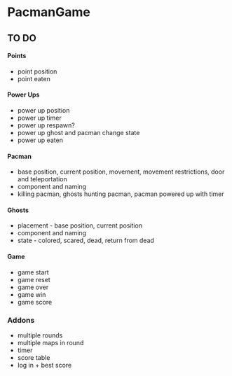 # PacmanGame

## TO DO

#### Points

- point position
- point eaten

#### Power Ups

- power up position
- power up timer
- power up respawn?
- power up ghost and pacman change state
- power up eaten

#### Pacman

- base position, current position, movement, movement restrictions, door and teleportation
- component and naming
- killing pacman, ghosts hunting pacman, pacman powered up with timer

#### Ghosts

- placement - base position, current position
- component and naming
- state - colored, scared, dead, return from dead

#### Game

- game start
- game reset
- game over
- game win
- game score

### Addons

- multiple rounds
- multiple maps in round
- timer
- score table
- log in + best score
